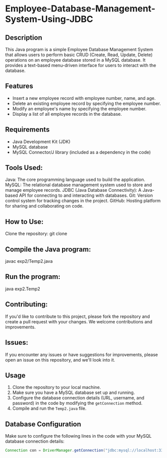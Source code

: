 # Employee-Database-Management-System-Using-JDBC

## Description
This Java program is a simple Employee Database Management System that allows users to perform basic CRUD (Create, Read, Update, Delete) operations on an employee database stored in a MySQL database. It provides a text-based menu-driven interface for users to interact with the database.

## Features
- Insert a new employee record with employee number, name, and age.
- Delete an existing employee record by specifying the employee number.
- Modify an employee's name by specifying the employee number.
- Display a list of all employee records in the database.

## Requirements
- Java Development Kit (JDK)
- MySQL database
- MySQL Connector/J library (included as a dependency in the code)

## Tools Used:
Java: The core programming language used to build the application.
MySQL: The relational database management system used to store and manage employee records.
JDBC (Java Database Connectivity): A Java-based API for connecting to and interacting with databases.
Git: Version control system for tracking changes in the project.
GitHub: Hosting platform for sharing and collaborating on code.

## How to Use:
Clone the repository:
git clone <repository-url>

## Compile the Java program:
javac exp2/Temp2.java

## Run the program:
java exp2.Temp2

## Contributing:
If you'd like to contribute to this project, please fork the repository and create a pull request with your changes. We welcome contributions and improvements.

## Issues:
If you encounter any issues or have suggestions for improvements, please open an issue on this repository, and we'll look into it.

## Usage
1. Clone the repository to your local machine.
2. Make sure you have a MySQL database set up and running.
3. Configure the database connection details (URL, username, and password) in the code by modifying the `getConnection` method.
4. Compile and run the `Temp2.java` file.

## Database Configuration
Make sure to configure the following lines in the code with your MySQL database connection details:

```java
Connection con = DriverManager.getConnection("jdbc:mysql://localhost:3306/employee1?characterEncoding=latin1", "root", "your_password_here");




